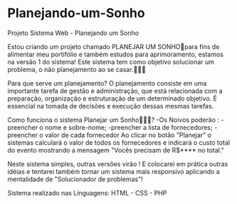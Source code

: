 # Planejando-um-Sonho
Projeto Sistema Web - Planejando um Sonho

Estou criando um projeto chamado PLANEJAR UM SONHO💍para fins de alimentar meu portifólio e também estudos para aprimoramento, estamos na versão 1 do sistema! Este sistema tem como objetivo solucionar um problema, o não planejamento ao se casar.🤵👰💍

Para que serve um planejamento?
O planejamento consiste em uma importante tarefa de gestão e administração, que está relacionada com a preparação, organização e estruturação de um determinado objetivo. É essencial na tomada de decisões e execução dessas mesmas tarefas. 

Como funciona o sistema Planejar um Sonho🤵👰💍?
-Os Noivos poderão :
-preencher o nome e sobre-nome;
-preencher a lista de fornecedores;
-preencher o valor de cada fornecedor
Ao clicar no botão "Planejar" o sistemas calculará o valor de todos os fornecedores e indicará o custo total do evento mostrando a mensagem "Vocês precisam de R$**** no total."

Neste sistema simples, outras versões virão ! E colocarei em prática outras idéias e tentarei também tornar um sistema mais responsivo aplicando a mentalidade de "Solucionador de problemas"!

Sistema realizado nas Línguagens: HTML - CSS - PHP
